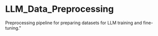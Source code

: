 # LLM_Data_Preprocessing
Preprocessing pipeline for preparing datasets for LLM training and fine-tuning."
